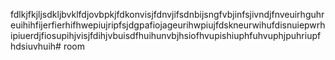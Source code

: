 fdlkjfkjljsdkljbvklfdjovbpkjfdkonvisjfdnvjifsdnbijsngfvbjinfsjivndjfnveuirhguhreuihihfijerfierhifhwepiujripfsjdgpafiojageurihwpiujfdskneurwihufdisnuiepwrhipiuerdjfiosupihjvisjfdihjvbuisdfhuihunvbjhsiofhvupishiuphfuhvuphjpuhriupfhdsiuvhuih# room
